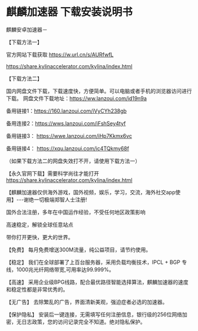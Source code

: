 # 麒麟加速器 下载安装说明书

麒麟安卓加速器－



【下载方法一】

官方网站下载获取
https://w.url.cn/s/AURfwfL

https://share.kylinaccelerator.com/kylina/index.html

【下载方法二】

国内网盘文件下载，下载速度快，方便简单。可以电脑或者手机的浏览器访问进行下载。
网盘文件下载地址：https://ww.lanzoui.com/id19n9a

备用链接1：https://160.lanzoui.com/iVyCYh238gb

备用连接2：https://wws.lanzoui.com/iFshSey4tyf

备用链接3：
https://wwe.lanzoui.com/iHp7Kkmx6vc

备用链接4：
https://xqu.lanzoui.com/ic4TQkmy68f


（如果下载方法二的网盘失效打不开，请使用下载方法一）



【永久官网下载】需要科学尚往才能打开
https://share.kylinaccelerator.com/kylina/index.html


【麒麟加速器仅供海外游戏，国外视频，娱乐，学习，交流，海外社交app使用】---谢绝一切极端郑智人士注册!


国外合法注册，多年在中国运作经验，不受任何地区政策影响


高速稳定，解锁全球任意站点


带你打开更快，更大的世界。


【免费】 每月免费增送300M流量，纯公益项目，请节约使用。

【稳定】 我们在全球部署了上百台服务器，采用负载均衡技术，IPCL + BGP 专线，1000兆光纤网络带宽,可用率达99.999%。

【高速】 采用企业级BPG线路，配合最优路径智能选择算法，麒麟加速器的速度和稳定性都是非常优秀的。

【无广告】 去除繁乱的广告，界面清新美观，强迫症者必选的加速器。

【保护隐私】 安装后一键连接，无需填写任何注册信息，银行级的256位网络加密，无日志政策，您的访问记录完全不知道。绝对隐私保护。
